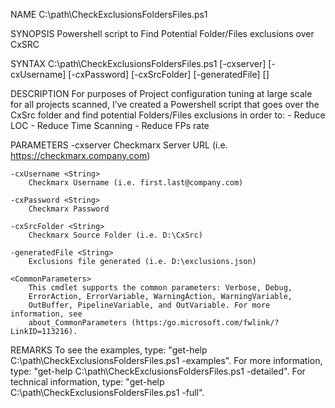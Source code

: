 NAME
    C:\path\CheckExclusionsFoldersFiles.ps1
    
SYNOPSIS
    Powershell script to Find Potential Folder/Files exclusions over CxSRC
    
    
SYNTAX
    C:\path\CheckExclusionsFoldersFiles.ps1 [-cxserver] <String> [-cxUsername] 
    <String> [-cxPassword] <String> [-cxSrcFolder] <String> [-generatedFile] <String> [<CommonParameters>]
    
    
DESCRIPTION
    For purposes of Project configuration tuning at large scale for all projects scanned, 
    I’ve created a Powershell script that goes over the CxSrc folder and find potential 
    Folders/Files exclusions in order to:
    - Reduce LOC
    - Reduce Time Scanning
    - Reduce FPs rate
    
PARAMETERS
    -cxserver <String>
        Checkmarx Server URL (i.e. https://checkmarx.company.com)
        
    -cxUsername <String>
        Checkmarx Username (i.e. first.last@company.com)
        
    -cxPassword <String>
        Checkmarx Password
        
    -cxSrcFolder <String>
        Checkmarx Source Folder (i.e. D:\CxSrc)
        
    -generatedFile <String>
        Exclusions file generated (i.e. D:\exclusions.json)
        
    <CommonParameters>
        This cmdlet supports the common parameters: Verbose, Debug,
        ErrorAction, ErrorVariable, WarningAction, WarningVariable,
        OutBuffer, PipelineVariable, and OutVariable. For more information, see 
        about_CommonParameters (https:/go.microsoft.com/fwlink/?LinkID=113216). 
    
REMARKS
    To see the examples, type: "get-help C:\path\CheckExclusionsFoldersFiles.ps1 -examples".
    For more information, type: "get-help C:\path\CheckExclusionsFoldersFiles.ps1 -detailed".
    For technical information, type: "get-help C:\path\CheckExclusionsFoldersFiles.ps1 -full".